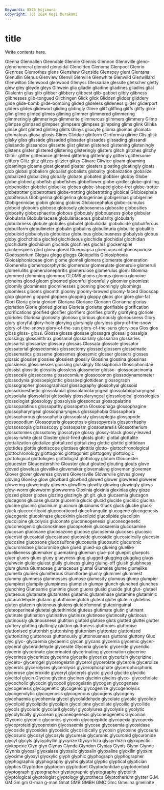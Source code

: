 ```yaml
---
Keywords: 8576 kojimura
Copyright: (C) 2024 Koji Murakami
---
```


# title

Write contents here.



 Glenna Glennallen Glenndale Glennie Glennis Glennon Glennville gleno- glenohumeral
glenoid glenoidal Glenolden Glenoma Glenpool Glenrio Glenrose Glenrothes glens Glenshaw
Glenside Glenspey glent Glentana Glenullin Glenus Glenview Glenvil Glenville Glenwhite
Glenwild Glenwillard Glenwilton Glenwood glenwood Glenyss Glessariae glessite gletscher gletty
glew gley gleyde gleys Glhwein glia gliadin gliadine gliadines gliadins
glial Glialentn glias glib glibber glibbery glibbest glib-gabbet glibly glibness
glibnesses glib-tongued Glichingen Glick glick Glidden glidder gliddery glide glide-bomb
glide-bombing glided glideless glideness glider gliderport gliders glides glidewort gliding
glidingly Gliere gliff gliffing gliffs gliffy glike glim glime glimed
glimes gliming glimmer glimmered glimmering glimmeringly glimmerings glimmerite glimmerous glimmers
glimmery Glimp glimpse glimpsed glimpser glimpsers glimpses glimpsing glims glink
Glinka glinse glint glinted glinting glints Glinys gliocyte glioma gliomas
gliomata gliomatous gliosa gliosis Glires Gliridae gliriform Gliriformia glirine Glis
glisk glisky gliss glissade glissaded glissader glissades glissading glissandi glissando
glissandos glissette glist glisten glistened glistening glisteningly glistens glister glistered
glistering glisteringly glisters glitch glitches glitchy Glitnir glitter glitterance glittered
glittering glitteringly glitters glittersome glittery Glitz glitz glitzes glitzier glitzy
Glivare Gliwice gloam gloaming gloamings gloams gloat gloated gloater gloaters
gloating gloatingly gloats glob global globalism globalist globalists globality globalization
globalize globalized globalizing globally globate globated globbier globby Globe globe
globed globefish globefishes globeflower globe-girdler globe-girdling globeholder globelet globelike globes
globe-shaped globe-trot globe-trotter globetrotter globetrotters globe-trotting globetrotting globical Globicephala globiferous
Globigerina globigerina globigerinae globigerinas globigerine Globigerinidae globin globing globins Globiocephalus
globo-cumulus globoid globoids globose globosely globoseness globosite globosities globosity globosphaerite
globous globously globousness globs globular Globularia Globulariaceae globulariaceous globularity globularly
globularness globule globules globulet globulicidal globulicide globuliferous globuliform globulimeter globulin
globulins globulinuria globulite globulitic globuloid globulolysis globulose globulous globulousness globulysis
globus globy glochchidia glochid glochideous glochidia glochidial glochidian glochidiate glochidium
glochids glochines glochis glockenspiel glockenspiels glod gloea gloeal Gloeocapsa gloeocapsoid
gloeosporiose Gloeosporium Glogau glogg gloggs Gloiopeltis Gloiosiphonia Gloiosiphoniaceae glom glome
glomeli glomera glomerate glomeration Glomerella glomeroporphyritic glomerular glomerulate glomerule glomeruli
glomerulitis glomerulonephritis glomerulose glomerulus glomi Glomma glommed glomming glommox GLOMR
gloms glomus glonoin glonoine glonoins glood gloom gloomed gloomful gloomfully
gloomier gloomiest gloomily gloominess gloominesses glooming gloomingly gloomings gloomless glooms
gloomth gloomy gloomy-browed gloomy-faced Glooscap glop glopnen glopped gloppen glopping
gloppy glops glor glore glor-fat Glori Gloria gloria gloriam Gloriana
Gloriane Gloriann Glorianna glorias gloriation Glorie gloried glories Glorieta gloriette
glorifiable glorification glorifications glorified glorifier glorifiers glorifies glorify glorifying gloriole
glorioles Gloriosa gloriosity glorioso glorious gloriously gloriousness Glory glory gloryful
glory-hole glorying gloryingly gloryless glory-of-the-snow glory-of-the-snows glory-of-the-sun glory-of-the-suns glory-pea Glos
glos gloss gloss- gloss. Glossa glossa glossae glossagra glossal glossalgia
glossalgy glossanthrax glossarial glossarially glossarian glossaries glossarist glossarize glossary glossas
Glossata glossate glossator glossatorial glossectomies glossectomy glossed glossem glossematic glossematics
glosseme glossemes glossemic glosser glossers glosses glossic glossier glossies glossiest
glossily Glossina glossina glossinas glossiness glossinesses glossing glossingly Glossiphonia Glossiphonidae
glossist glossitic glossitis glossless glossmeter glosso- glossocarcinoma glossocele glossocoma glossocomium
glossocomon glossodynamometer glossodynia glossoepiglottic glossoepiglottidean glossograph glossographer glossographical glossography glossohyal
glossoid glossokinesthetic glossolabial glossolabiolaryngeal glossolabiopharyngeal glossolalia glossolalist glossolaly glossolaryngeal glossological
glossologies glossologist glossology glossolysis glossoncus glossopalatine glossopalatinus glossopathy glossopetra Glossophaga
glossophagine glossopharyngeal glossopharyngeus glossophobia Glossophora glossophorous glossophytia glossoplasty glossoplegia glossopode
glossopodium Glossopteris glossoptosis glossopyrosis glossorrhaphy glossoscopia glossoscopy glossospasm glossosteresis Glossotherium
glossotomies glossotomy glossotype glossy glossy-black glossy-leaved glossy-white glost Gloster glost-fired
glosts glott- glottal glottalite glottalization glottalize glottalized glottalizing glottic glottid
glottidean glottides glottis glottiscope glottises glottitis glotto- glottochronological glottochronology glottogonic
glottogonist glottogony glottologic glottological glottologies glottologist glottology glotum Gloucester gloucester
Gloucestershire Glouster glout glouted glouting glouts glove gloved gloveless glovelike
glovemaker glovemaking gloveman glovemen Glover glover gloveress glovers Gloversville Gloverville
gloves glovey gloving Glovsky glow glowbard glowbird glowed glower glowered
glowerer glowering gloweringly glowers glowflies glowfly glowing glowingly glows glow-worm
glowworm glowworms Gloxinia gloxinia gloxinias gloy gloze glozed glozer glozes
glozing glozingly glt glt. glub glucaemia glucagon glucagons glucase glucate
glucemia glucic glucid glucide glucidic glucina glucine glucinic glucinium glucinum
glucinums Gluck gluck glucke gluck-gluck glucocorticoid glucocorticord glucofrangulin glucogene glucogenesis
glucogenic glucokinase glucokinin glucolipid glucolipide glucolipin glucolipine glucolysis gluconate gluconeogenesis
gluconeogenetic gluconeogenic gluconokinase glucoprotein glucosaemia glucosamine glucosan glucosane glucosazone glucose
glucosemia glucoses glucosic glucosid glucosidal glucosidase glucoside glucosidic glucosidically glucosin
glucosine glucosone glucosulfone glucosuria glucosuric glucuronic glucuronidase glucuronide glue glued
glued-up glueing gluelike gluelikeness gluemaker gluemaking glueman glue-pot gluepot gluepots
gluer gluers glues gluey glueyness glug glugged glugging glugglug glugs
gluhwein gluier gluiest gluily gluiness gluing gluing-off gluish gluishness glum
gluma Glumaceae glumaceous glumal Glumales glume glumelike glumella glumes glumiferous
Glumiflorae glumly glummer glummest glummy glumness glumnesses glumose glumosity glumous
glump glumpier glumpiest glumpily glumpiness glumpish glumpy glunch glunched glunches
glunching Gluneamie glunimie gluon gluons glusid gluside glut glut- glutael
glutaeous glutamate glutamates glutamic glutaminase glutamine glutaminic glutaraldehyde glutaric glutathione
glutch gluteal glutei glutelin glutelins gluten glutenin glutenous glutens gluteofemoral
gluteoinguinal gluteoperineal glutetei glutethimide gluteus glutimate glutin glutinant glutinate glutination
glutinative glutinize glutinose glutinosity glutinous glutinously glutinousness glutition glutoid glutose
gluts glutted gluttei glutter gluttery glutting gluttingly glutton gluttoness gluttonies
gluttonise gluttonised gluttonish gluttonising gluttonism gluttonize gluttonized gluttonizing gluttonous gluttonously
gluttonousness gluttons gluttony Glux glyc glyc- glycaemia glycaemic glycan glycans
glycemia glycemic glycer- glyceral glyceraldehyde glycerate Glyceria glyceric glyceride glyceridic
glycerin glycerinate glycerinated glycerinating glycerination glycerine glycerines glycerinize glycerins glycerite
glycerize glycerizin glycerizine glycero- glycerogel glycerogelatin glycerol glycerolate glycerole glycerolize
glycerols glycerolyses glycerolysis glycerophosphate glycerophosphoric glycerose glyceroxide glyceryl glyceryls glycic
glycid glycide glycidic glycidol glycin Glycine glycine glycines glycinin glycins
glyco- glycocholate glycocholic glycocin glycocoll glycogelatin glycogen glycogenase glycogenesis glycogenetic
glycogenic glycogenize glycogenolysis glycogenolytic glycogenosis glycogenous glycogens glycogeny glycohaemia glycohemia
glycol glycolaldehyde glycolate glycolic glycolide glycolipid glycolipide glycolipin glycolipine glycollate
glycollic glycollide glycols glycoluric glycoluril glycolyl glycolylurea glycolysis glycolytic glycolytically
glyconean glyconeogenesis glyconeogenetic Glyconian Glyconic glyconic glyconics glyconin glycopeptide glycopexia
glycopexis glycoproteid glycoprotein glycosaemia glycose glycosemia glycosidase glycoside glycosides glycosidic
glycosidically glycosin glycosine glycosuria glycosuric glycosyl glycosyls glycuresis glycuronic glycuronid
glycuronide glycyl glycyls glycyphyllin glycyrize Glycyrrhiza glycyrrhizin glykopectic glykopexic Glyn
glyn Glynas Glynda Glyndon Glynias Glynis Glynn Glynne Glynnis glyoxal
glyoxalase glyoxalic glyoxalin glyoxaline glyoxilin glyoxim glyoxime glyoxyl glyoxylic glyph
glyphic glyphograph glyphographer glyphographic glyphography glyphs glyptal glyptic glyptical glyptician
glyptics Glyptodon glyptodon glyptodont Glyptodontidae glyptodontoid glyptograph glyptographer glyptographic glyptography
glyptolith glyptological glyptologist glyptology glyptotheca Glyptotherium glyster G.M. GM Gm
gm G-man g-man Gmat GMB GMBH GMC Gmc Gmelina gmelinite
